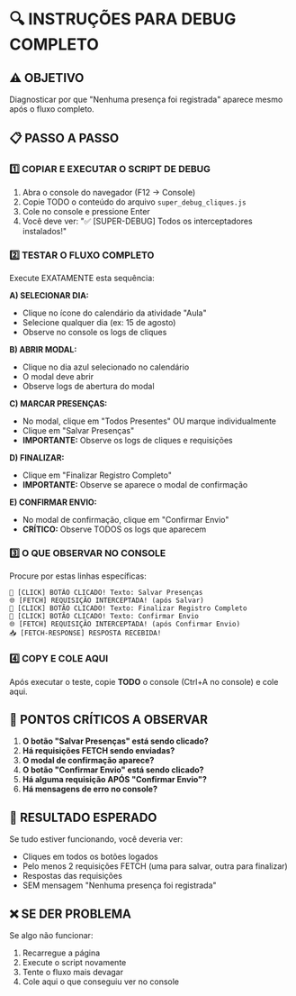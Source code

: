 # 🔍 INSTRUÇÕES PARA DEBUG COMPLETO

## ⚠️ OBJETIVO
Diagnosticar por que "Nenhuma presença foi registrada" aparece mesmo após o fluxo completo.

## 📋 PASSO A PASSO

### 1️⃣ **COPIAR E EXECUTAR O SCRIPT DE DEBUG**
1. Abra o console do navegador (F12 → Console)
2. Copie TODO o conteúdo do arquivo `super_debug_cliques.js`
3. Cole no console e pressione Enter
4. Você deve ver: "✅ [SUPER-DEBUG] Todos os interceptadores instalados!"

### 2️⃣ **TESTAR O FLUXO COMPLETO**
Execute EXATAMENTE esta sequência:

**A) SELECIONAR DIA:**
- Clique no ícone do calendário da atividade "Aula"
- Selecione qualquer dia (ex: 15 de agosto)
- Observe no console os logs de cliques

**B) ABRIR MODAL:**
- Clique no dia azul selecionado no calendário
- O modal deve abrir
- Observe logs de abertura do modal

**C) MARCAR PRESENÇAS:**
- No modal, clique em "Todos Presentes" OU marque individualmente
- Clique em "Salvar Presenças"
- **IMPORTANTE:** Observe os logs de cliques e requisições

**D) FINALIZAR:**
- Clique em "Finalizar Registro Completo"
- **IMPORTANTE:** Observe se aparece o modal de confirmação

**E) CONFIRMAR ENVIO:**
- No modal de confirmação, clique em "Confirmar Envio"
- **CRÍTICO:** Observe TODOS os logs que aparecem

### 3️⃣ **O QUE OBSERVAR NO CONSOLE**
Procure por estas linhas específicas:

```
🎯 [CLICK] BOTÃO CLICADO! Texto: Salvar Presenças
🌐 [FETCH] REQUISIÇÃO INTERCEPTADA! (após Salvar)
🎯 [CLICK] BOTÃO CLICADO! Texto: Finalizar Registro Completo
🎯 [CLICK] BOTÃO CLICADO! Texto: Confirmar Envio
🌐 [FETCH] REQUISIÇÃO INTERCEPTADA! (após Confirmar Envio)
📥 [FETCH-RESPONSE] RESPOSTA RECEBIDA!
```

### 4️⃣ **COPY E COLE AQUI**
Após executar o teste, copie **TODO** o console (Ctrl+A no console) e cole aqui.

## 🚨 PONTOS CRÍTICOS A OBSERVAR

1. **O botão "Salvar Presenças" está sendo clicado?**
2. **Há requisições FETCH sendo enviadas?**
3. **O modal de confirmação aparece?**
4. **O botão "Confirmar Envio" está sendo clicado?**
5. **Há alguma requisição APÓS "Confirmar Envio"?**
6. **Há mensagens de erro no console?**

## 🎯 RESULTADO ESPERADO
Se tudo estiver funcionando, você deveria ver:
- Cliques em todos os botões logados
- Pelo menos 2 requisições FETCH (uma para salvar, outra para finalizar)
- Respostas das requisições
- SEM mensagem "Nenhuma presença foi registrada"

## ❌ SE DER PROBLEMA
Se algo não funcionar:
1. Recarregue a página
2. Execute o script novamente
3. Tente o fluxo mais devagar
4. Cole aqui o que conseguiu ver no console
